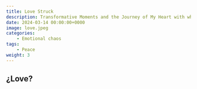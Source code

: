 ```yaml
---
title: Love Struck
description: Transformative Moments and the Journey of My Heart with whom? with Her.
date: 2024-03-14 00:00:00+0000
image: love.jpeg
categories:
    - Emotional chaos
tags:
    - Peace
weight: 3 
---
```

##   ¿Love?


<script src="https://giscus.app/client.js"
        data-repo="Aditya-dom/arawn.github.io"
        data-repo-id="R_kgDOLeAbmQ"
        data-category="General"
        data-category-id="DIC_kwDOLeAbmc4CeCQd"
        data-mapping="title"
        data-strict="0"
        data-reactions-enabled="1"
        data-emit-metadata="1"
        data-input-position="top"
        data-theme="dark_dimmed"
        data-lang="en"
        data-loading="lazy"
        crossorigin="anonymous"
        async>
</script>
